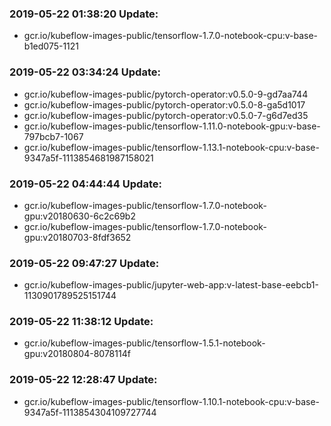 ### 2019-05-22 01:38:20 Update:

- gcr.io/kubeflow-images-public/tensorflow-1.7.0-notebook-cpu:v-base-b1ed075-1121
### 2019-05-22 03:34:24 Update:

- gcr.io/kubeflow-images-public/pytorch-operator:v0.5.0-9-gd7aa744
- gcr.io/kubeflow-images-public/pytorch-operator:v0.5.0-8-ga5d1017
- gcr.io/kubeflow-images-public/pytorch-operator:v0.5.0-7-g6d7ed35
- gcr.io/kubeflow-images-public/tensorflow-1.11.0-notebook-gpu:v-base-797bcb7-1067
- gcr.io/kubeflow-images-public/tensorflow-1.13.1-notebook-cpu:v-base-9347a5f-1113854681987158021
### 2019-05-22 04:44:44 Update:

- gcr.io/kubeflow-images-public/tensorflow-1.7.0-notebook-gpu:v20180630-6c2c69b2
- gcr.io/kubeflow-images-public/tensorflow-1.7.0-notebook-gpu:v20180703-8fdf3652
### 2019-05-22 09:47:27 Update:

- gcr.io/kubeflow-images-public/jupyter-web-app:v-latest-base-eebcb1-1130901789525151744
### 2019-05-22 11:38:12 Update:

- gcr.io/kubeflow-images-public/tensorflow-1.5.1-notebook-gpu:v20180804-8078114f
### 2019-05-22 12:28:47 Update:

- gcr.io/kubeflow-images-public/tensorflow-1.10.1-notebook-cpu:v-base-9347a5f-1113854304109727744
